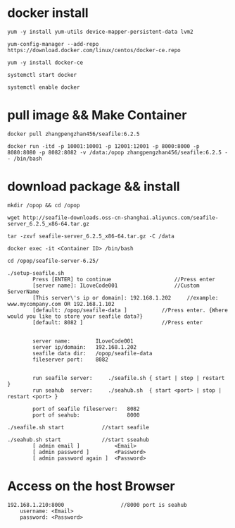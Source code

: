 # docker install

    yum -y install yum-utils device-mapper-persistent-data lvm2	

    yum-config-manager --add-repo https://download.docker.com/linux/centos/docker-ce.repo

    yum -y install docker-ce 

    systemctl start docker

    systemctl enable docker

# pull image && Make Container

    docker pull zhangpengzhan456/seafile:6.2.5

    docker run -itd -p 10001:10001 -p 12001:12001 -p 8000:8000 -p 8080:8080 -p 8082:8082 -v /data:/opop zhangpengzhan456/seafile:6.2.5 -- /bin/bash

# download package && install

    mkdir /opop && cd /opop

    wget http://seafile-downloads.oss-cn-shanghai.aliyuncs.com/seafile-server_6.2.5_x86-64.tar.gz

    tar -zxvf seafile-server_6.2.5_x86-64.tar.gz -C /data

    docker exec -it <Container ID> /bin/bash

    cd /opop/seafile-server-6.25/

    ./setup-seafile.sh
            Press [ENTER] to continue         		     //Press enter
            [server name]: ILoveCode001       		     //Custom ServerName
    	    [This server\'s ip or domain]: 192.168.1.202     //example: www.mycompany.com OR 192.168.1.102
    	    [default: /opop/seafile-data ]    		 //Press enter. {Where would you like to store your seafile data?}
    	    [default: 8082 ]                  		 //Press enter


    	    server name:        ILoveCode001
    	    server ip/domain:   192.168.1.202
    	    seafile data dir:   /opop/seafile-data
    	    fileserver port:    8082


    	    run seafile server:     ./seafile.sh { start | stop | restart }
    	    run seahub  server:     ./seahub.sh  { start <port> | stop | restart <port> }

    	    port of seafile fileserver:   8082
    	    port of seahub:               8000

    ./seafile.sh start            //start seafile 

    ./seahub.sh start             //start sseahub
            [ admin email ]      	  <Email>
    	    [ admin password ]   	  <Password>
    	    [ admin password again ]  <Password>


# Access on the host Browser

    192.168.1.210:8000             		//8000 port is seahub 
        username: <Email>
        password: <Password>
